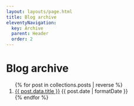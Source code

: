 ```yaml
---
layout: layouts/page.html
title: Blog archive
eleventyNavigation:
  key: Archive
  parent: Header
  order: 2
---
```


# Blog archive

<ol class="flex gap-4 flex-col">
{% for post in collections.posts | reverse %}
  <li class="flex flex-col md:justify-between md:flex-wrap md:flex-row">
    <a href="{{post.url}}">{{ post.data.title }}</a>
    <time dateTime="{{post.date | formatDate }}" >{{ post.date | formatDate }}</time>
  </li>
{% endfor %}
</ol>
